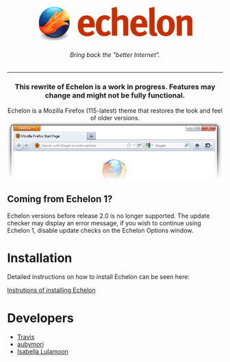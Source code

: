 <p align="center">
    <img src="images/echelon.png" alt="Echelon logo">
    <h6 align="center"><i>Bring back the "better Internet".</i></h6>
    
</p>

___

<h3 align="center">
<b>This rewrite of Echelon is a work in progress. Features may change and might not be fully functional.</b>
</h3>

<p align="center">
  Echelon is a Mozilla Firefox (115-latest) theme that restores the look and feel of older versions.

  <img src="images/preview.png" alt="Echelon logo">
</p>

## Coming from Echelon 1?
Echelon versions before release 2.0 is no longer supported. The update checker may display an error message, if you wish to continue using Echelon 1, disable update checks on the Echelon Options window.

# Installation
Detailed instructions on how to install Echelon can be seen here:

[Instrutions of installing Echelon](https://github.com/echelon-theme/echelon/wiki/Installation)

# Developers
* [Travis](https://github.com/travy-patty/)
* [aubymori](https://github.com/aubymori) 
* [Isabella Lulamoon](https://github.com/kawapure/)

